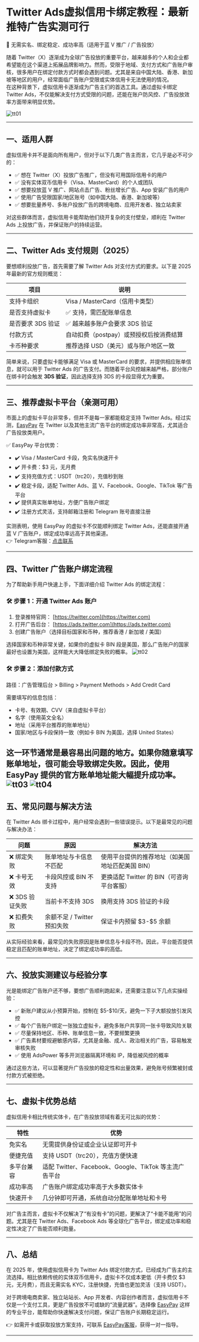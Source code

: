 # Twitter Ads虚拟信用卡绑定教程：最新推特广告实测可行
🔐 无需实名、绑定稳定、成功率高（适用于蓝 V 推广 / 广告投放）

随着 Twitter（X）逐渐成为全球广告投放的重要平台，越来越多的个人和企业都希望能在这个渠道上拓展品牌影响力。然而，受限于地域、支付方式和广告账户审核，很多用户在绑定付款方式时都会遇到问题。尤其是来自中国大陆、香港、新加坡等地区的用户，经常面临广告账户受限或实体信用卡无法使用的情况。  
在这种背景下，虚拟信用卡逐渐成为广告主们的首选工具。通过虚拟卡绑定 Twitter Ads，不仅能解决支付方式受限的问题，还能在账户防风控、广告投放效率方面带来明显优势。

![tt01](https://github.com/ChoiY96/twitter/raw/main/TT01.png)

---

## 一、适用人群

虚拟信用卡并不是面向所有用户，但对于以下几类广告主而言，它几乎是必不可少的：

- ✅ 想在 Twitter（X）投放广告推广，但没有可用国际信用卡的用户  
- ✅ 没有实体双币信用卡（Visa、MasterCard）的个人或团队  
- ✅ 想要投放蓝 V 推广、网站点击广告、粉丝增长广告、App 安装广告的用户  
- ✅ 使用广告受限国家/地区账号（如中国大陆、香港、新加坡等）  
- ✅ 想要批量养号、多账户投放广告的跨境电商、应用开发者、独立站卖家  

对这些群体而言，虚拟信用卡能帮助他们绕开复杂的支付壁垒，顺利在 Twitter Ads 上投放广告，并保证账户的持续运营。

---

## 二、Twitter Ads 支付规则（2025）

要想顺利投放广告，首先需要了解 Twitter Ads 对支付方式的要求。以下是 2025 年最新的官方规则概览：

| 项目 | 说明 |
|------|------|
| 支持卡组织 | Visa / MasterCard（信用卡类型） |
| 是否支持虚拟卡 | ✅ 支持，需匹配账单信息 |
| 是否要求 3DS 验证 | ✅ 越来越多账户会要求 3DS 验证 |
| 付款方式 | 自动扣费（postpay）或预授权后按消费结算 |
| 卡币种要求 | 推荐选择 USD（美元）或与账户地区一致 |

简单来说，只要虚拟卡能够满足 Visa 或 MasterCard 的要求，并提供相应账单信息，就可以用于 Twitter Ads 的广告支付。而随着平台风控越来越严格，部分账户在绑卡时会触发 **3DS 验证**，因此选择支持 3DS 的卡段显得尤为重要。

---

## 三、推荐虚拟卡平台（亲测可用）

市面上的虚拟卡平台非常多，但并不是每一家都能稳定支持 Twitter Ads。经过实测，[EasyPay](https://easy-pay.site/home) 在 Twitter 以及其他主流广告平台的绑定成功率非常高，尤其适合广告投放类用户。

✅ EasyPay 平台优势：

- ✔️ Visa / MasterCard 卡段，免实名快速开卡  
- ✔️ 开卡费：$3 元，无月费  
- ✔️ 支持充值方式：USDT（trc20），充值秒到账  
- ✔️ 稳定卡段，适配 Twitter Ads、蓝 V、Facebook、Google、TikTok 等广告平台  
- ✔️ 提供真实账单地址，方便广告账户绑定  
- ✔️ 注册方式灵活，支持邮箱注册和 Telegram 账号直接注册  

实测表明，使用 EasyPay 的虚拟卡不仅能顺利绑定 Twitter Ads，还能直接开通蓝 V 广告账户，绑定成功率远高于其他渠道。  
👉 Telegram客服：[点击联系](https://t.me/easypay_u)

---

## 四、Twitter 广告账户绑定流程

为了帮助新手用户快速上手，下面详细介绍 Twitter Ads 的绑定流程：

### 🛠 步骤 1：开通 Twitter Ads 账户

1. 登录推特官网： [https://twitter.com](https://twitter.com)  
2. 打开广告后台： [https://ads.twitter.com](https://ads.twitter.com)  
3. 创建广告账户（选择目标国家和币种，推荐香港 / 新加坡 / 美国）

选择国家和币种非常关键，如果你的虚拟卡 BIN 段是美国，那么广告账户的国家最好也设置为美国，这样能大大降低绑定失败的概率。
![tt02](https://github.com/ChoiY96/twitter/raw/main/TT02.png)

### 🛠 步骤 2：添加付款方式

路径：广告管理后台 > Billing > Payment Methods > Add Credit Card  

需要填写的信息包括：  

- 卡号、有效期、CVV（来自虚拟卡平台）  
- 名字（使用英文全名）  
- 地址（采用平台推荐的账单地址）  
- 国家/地区与卡段保持一致（例如卡 BIN 为美国，选择 United States）  

这一环节通常是最容易出问题的地方。如果你随意填写账单地址，很可能会导致绑定失败。因此，使用 EasyPay 提供的官方账单地址能大幅提升成功率。
![tt03](https://github.com/ChoiY96/twitter/raw/main/TT03.png)
![tt04](https://github.com/ChoiY96/twitter/raw/main/TT04.png)
---

## 五、常见问题与解决方法

在 Twitter Ads 绑卡过程中，用户经常会遇到一些错误提示。以下是最常见的问题与解决办法：

| 问题 | 原因 | 解决方法 |
|------|------|----------|
| ❌ 绑定失败 | 账单地址与卡信息不匹配 | 使用平台提供的推荐地址（如美国地址匹配美国 BIN） |
| ❌ 卡号无效 | 卡段风控或 BIN 不支持 | 更换适配 Twitter 的 BIN（可咨询平台客服） |
| ❌ 3DS 验证失败 | 当前卡不支持 3DS | 换用支持 3DS 验证的卡段 |
| ❌ 扣费失败 | 余额不足 / Twitter 预扣失败 | 保证卡内预留 \$3-\$5 余额 |

从实际经验来看，最常见的失败原因是账单信息与卡段不符。因此，平台能否提供稳定且匹配的账单地址，决定了绑定成功率的高低。

---

## 六、投放实测建议与经验分享

光是能绑定广告账户还不够，要想广告顺利跑起来，还需要注意以下几点实操经验：

- ✅ 新账户建议从小预算开始，控制在 \$5-\$10/天，避免一下子大额投放引发风控  
- ✅ 每个广告账户绑定一张独立虚拟卡，避免多账户共享同一张卡导致风险关联  
- ✅ 尽量保持地区、币种、账单信息一致，不要频繁更换  
- ✅ 广告素材要规避敏感内容，尤其是金融、成人、政治相关的广告，容易触发审核失败  
- ✅ 使用 AdsPower 等多开浏览器隔离环境和 IP，降低被风控的概率  

通过这些方法，可以显著提升广告投放的稳定性和出量效果，避免账号频繁被封或付款方式被拒绝。

---

## 七、虚拟卡优势总结

虚拟信用卡相比传统实体卡，在广告投放领域有着无可比拟的优势：

| 特性 | 优势 |
|------|------|
| 免实名 | 无需提供身份证或企业认证即可开卡 |
| 便捷充值 | 支持 USDT（trc20），充值方便快速 |
| 多平台兼容 | 适配 Twitter、Facebook、Google、TikTok 等主流广告平台 |
| 成功率高 | 广告账户绑定成功率高于大多数实体卡 |
| 快速开卡 | 几分钟即可开通，系统自动分配账单地址和卡号 |

对广告主而言，虚拟卡不仅解决了“有没有卡”的问题，更解决了“卡能不能用”的问题。尤其是在 Twitter Ads、Facebook Ads 等全球化广告平台，绑定成功率和稳定性决定了广告能否顺利跑量。

---

## 八、总结

在 2025 年，使用虚拟信用卡为 Twitter Ads 绑定付款方式，已经成为广告主的主流选择。相比依赖传统的实体双币信用卡，虚拟卡不仅成本更低（开卡费仅 $3 元，无月费），而且无需实名 KYC，注册快捷，充值也更加灵活（支持 USDT）。  

对于跨境电商卖家、独立站站长、App 开发者、内容创作者而言，虚拟信用卡不仅是一个支付工具，更是广告投放不可或缺的“流量武器”。选择像 [EasyPay](https://easy-pay.site/home) 这样的专业平台，能帮助你快速解决支付问题，保证广告账户长期稳定运行。  

👉 如需开卡或获取投放方案支持，可联系 [EasyPay客服](https://t.me/easypay_u)，获得一对一指导。

---

